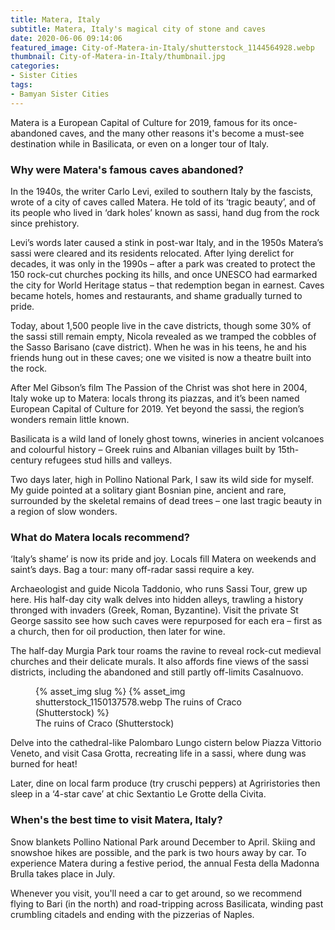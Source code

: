 ```yaml
---
title: Matera, Italy
subtitle: Matera, Italy's magical city of stone and caves
date: 2020-06-06 09:14:06
featured_image: City-of-Matera-in-Italy/shutterstock_1144564928.webp
thumbnail: City-of-Matera-in-Italy/thumbnail.jpg
categories:
- Sister Cities
tags:
- Bamyan Sister Cities
---
```

 Matera is a European Capital of Culture for 2019, famous for its once-abandoned caves, and the many other reasons it's become a must-see destination while in Basilicata, or even on a longer tour of Italy.
 <!-- more -->
 ### Why were Matera's famous caves abandoned?

 In the 1940s, the writer Carlo Levi, exiled to southern Italy by the fascists, wrote of a city of caves called Matera. He told of its ‘tragic beauty’, and of its people who lived in ‘dark holes’ known as sassi, hand dug from the rock since prehistory.

Levi’s words later caused a stink in post-war Italy, and in the 1950s Matera’s sassi were cleared and its residents relocated. After lying derelict for decades, it was only in the 1990s – after a park was created to protect the 150 rock-cut churches pocking its hills, and once UNESCO had earmarked the city for World Heritage status – that redemption began in earnest. Caves became hotels, homes and restaurants, and shame gradually turned to pride.

Today, about 1,500 people live in the cave districts, though some 30% of the sassi still remain empty, Nicola revealed as we tramped the cobbles of the Sasso Barisano (cave district). When he was in his teens, he and his friends hung out in these caves; one we visited is now a theatre built into the rock.

After Mel Gibson’s film The Passion of the Christ was shot here in 2004, Italy woke up to Matera: locals throng its piazzas, and it’s been named European Capital of Culture for 2019. Yet beyond the sassi, the region’s wonders remain little known.

Basilicata is a wild land of lonely ghost towns, wineries in ancient volcanoes and colourful history – Greek ruins and Albanian villages built by 15th-century refugees stud hills and valleys.

Two days later, high in Pollino National Park, I saw its wild side for myself. My guide pointed at a solitary giant Bosnian pine, ancient and rare, surrounded by the skeletal remains of dead trees – one last tragic beauty in a region of slow wonders.

### What do Matera locals recommend?

‘Italy’s shame’ is now its pride and joy. Locals fill Matera on weekends and saint’s days. Bag a tour: many off-radar sassi require a key.

Archaeologist and guide Nicola Taddonio, who runs Sassi Tour, grew up here. His half-day city walk delves into hidden alleys, trawling a history thronged with invaders (Greek, Roman, Byzantine). Visit the private St George sassito see how such caves were repurposed for each era – first as a church, then for oil production, then later for wine.

The half-day Murgia Park tour roams the ravine to reveal rock-cut medieval churches and their delicate murals. It also affords fine views of the sassi districts, including the abandoned and still partly off-limits Casalnuovo.


<figure>
{% asset_img slug %}
{% asset_img shutterstock_1150137578.webp The ruins of Craco (Shutterstock) %}
<figcaption>The ruins of Craco (Shutterstock)</figcaption></figure>

Delve into the cathedral-like Palombaro Lungo cistern below Piazza Vittorio Veneto, and visit Casa Grotta, recreating life in a sassi, where dung was burned for heat!

Later, dine on local farm produce (try cruschi peppers) at Agriristories then sleep in a ‘4-star cave’ at chic Sextantio Le Grotte della Civita.

### When's the best time to visit Matera, Italy?

Snow blankets Pollino National Park around December to April. Skiing and snowshoe hikes are possible, and the park is two hours away by car. To experience Matera during a festive period, the annual Festa della Madonna Brulla takes place in July.

Whenever you visit, you'll need a car to get around, so we recommend flying to Bari (in the north) and road-tripping across Basilicata, winding past crumbling citadels and ending with the pizzerias of Naples.